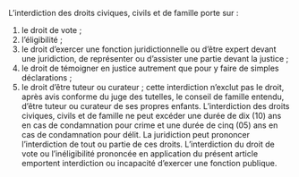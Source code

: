L’interdiction des droits civiques, civils et de famille porte sur :
1. le droit de vote ;
2. l’éligibilité ;
3. le droit d’exercer une fonction juridictionnelle ou d’être expert devant une juridiction, de représenter ou d’assister une partie devant la justice ;
4. le droit de témoigner en justice autrement que pour y faire de simples déclarations ;
5. le droit d’être tuteur ou curateur ; cette interdiction n’exclut pas le droit, après avis conforme du juge des tutelles, le conseil de famille entendu, d’être tuteur ou curateur de ses propres enfants.
L’interdiction des droits civiques, civils et de famille ne peut excéder une durée de dix (10) ans en cas de condamnation pour crime et une durée de cinq (05) ans en cas de condamnation pour délit.
La juridiction peut prononcer l’interdiction de tout ou partie de ces droits.
L’interdiction du droit de vote ou l’inéligibilité prononcée en application du présent article emportent interdiction ou incapacité d’exercer une fonction publique.